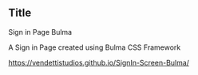 ## Title
Sign in Page Bulma

A Sign in Page created using Bulma CSS Framework

https://vendettistudios.github.io/SignIn-Screen-Bulma/
